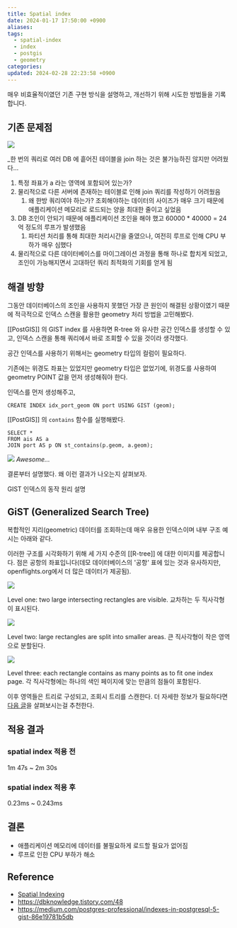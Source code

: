 ```yaml
---
title: Spatial index
date: 2024-01-17 17:50:00 +0900
aliases: 
tags:
  - spatial-index
  - index
  - postgis
  - geometry
categories: 
updated: 2024-02-28 22:23:58 +0900
---
```


매우 비효율적이였던 기존 구현 방식을 설명하고, 개선하기 위해 시도한 방법들을 기록합니다.

## 기존 문제점

![](https://i.imgur.com/wPORK6n.png)

_한 번의 쿼리로 여러 DB 에 흩어진 테이블을 join 하는 것은 불가능하진 않지만 어려웠다...

1. 특정 좌표가 a 라는 영역에 포함되어 있는가?
2. 물리적으로 다른 서버에 존재하는 테이블로 인해 join 쿼리를 작성하기 어려웠음
    1. 왜 한방 쿼리여야 하는가? 조회해야하는 데이터의 사이즈가 매우 크기 때문에 애플리케이션 메모리로 로드되는 양을 최대한 줄이고 싶었음
3. DB 조인이 안되기 때문에 애플리케이션 조인을 해야 했고 60000 * 40000 = 24억 정도의 루프가 발생했음
    1. 파티션 처리를 통해 최대한 처리시간을 줄였으나, 여전히 루프로 인해 CPU 부하가 매우 심했다
4. 물리적으로 다른 데이터베이스를 마이그레이션 과정을 통해 하나로 합치게 되었고, 조인이 가능해지면서 고대하던 쿼리 최적화의 기회를 얻게 됨

## 해결 방향

그동안 데이터베이스의 조인을 사용하지 못했던 가장 큰 원인이 해결된 상황이였기 때문에 적극적으로 인덱스 스캔을 활용한 geometry 처리 방법을 고민해봤다.

[[PostGIS]] 의 GIST index 를 사용하면 R-tree 와 유사한 공간 인덱스를 생성할 수 있고, 인덱스 스캔을 통해 쿼리에서 바로 조회할 수 있을 것이라 생각했다.

공간 인덱스를 사용하기 위해서는 geometry 타입의 컬럼이 필요하다.

기존에는 위경도 좌표는 있었지만 geometry 타입은 없었기에, 위경도를 사용하여 geometry POINT 값을 먼저 생성해줘야 한다.

인덱스를 먼저 생성해주고,

```postgresql
CREATE INDEX idx_port_geom ON port USING GIST (geom);
```

[[PostGIS]] 의 `contains` 함수를 실행해봤다.

```postgresql
SELECT *
FROM ais AS a
JOIN port AS p ON st_contains(p.geom, a.geom);
```

![](https://i.imgur.com/aMFmfCh.png)
_Awesome..._

결론부터 설명했다. 왜 이런 결과가 나오는지 살펴보자.

GIST 인덱스의 동작 원리 설명

## GiST (Generalized Search Tree)

복합적인 지리(geometric) 데이터를 조회하는데 매우 유용한 인덱스이며 내부 구조 예시는 아래와 같다.

이러한 구조를 시각화하기 위해 세 가지 수준의 [[R-tree]] 에 대한 이미지를 제공합니다. 점은 공항의 좌표입니다(데모 데이터베이스의 '공항' 표에 있는 것과 유사하지만, openflights.org에서 더 많은 데이터가 제공됨).

![](https://i.imgur.com/VnMOteR.png)

Level one: two large intersecting rectangles are visible.
교차하는 두 직사각형이 표시된다.

![](https://i.imgur.com/HSqc7xA.png)

Level two: large rectangles are split into smaller areas.
큰 직사각형이 작은 영역으로 분할된다.

![](https://i.imgur.com/PLDS9BR.png)

Level three: each rectangle contains as many points as to fit one index page.
각 직사각형에는 하나의 색인 페이지에 맞는 만큼의 점들이 포함된다.

이후 영역들은 트리로 구성되고, 조회시 트리를 스캔한다. 더 자세한 정보가 필요하다면 [다음 글](https://medium.com/postgres-professional/indexes-in-postgresql-5-gist-86e19781b5db)을 살펴보시는걸 추천한다.

## 적용 결과

### spatial index 적용 전

1m 47s ~ 2m 30s

### spatial index 적용 후

0.23ms ~ 0.243ms

## 결론

- 애플리케이션 메모리에 데이터를 불필요하게 로드할 필요가 없어짐
- 루프로 인한 CPU 부하가 해소

## Reference

- [Spatial Indexing](https://postgis.net/workshops/postgis-intro/indexing.html)
- https://dbknowledge.tistory.com/48
- https://medium.com/postgres-professional/indexes-in-postgresql-5-gist-86e19781b5db
